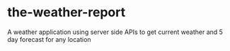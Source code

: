 # the-weather-report
A weather application using server side APIs to get current weather and 5 day forecast for any location
